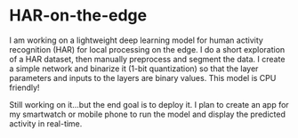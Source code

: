 # HAR-on-the-edge
I am working on a lightweight deep learning model for human activity recognition (HAR) for local processing on the edge. I do a short exploration of a HAR dataset, then manually preprocess and segment the data. I create a simple network and binarize it (1-bit quantization) so that the layer parameters and inputs to the layers are binary values. 
This model is CPU friendly!

Still working on it...but the end goal is to deploy it. I plan to create an app for my smartwatch or mobile phone to run the model and display the predicted activity in real-time.
